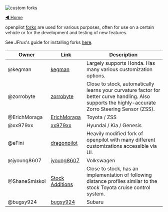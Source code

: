 ![custom forks](https://user-images.githubusercontent.com/37757984/82701890-d2a56880-9c25-11ea-8ed8-fc287b7ae883.png)

[◄ Home](https://github.com/commaai/openpilot/wiki)

openpilot [forks](https://en.wikipedia.org/wiki/Fork_(software_development)) are used for various purposes, often for use on a certain vehicle or for the development and testing of new features.

See JFrux's guide for installing forks [here](https://medium.com/@jfrux/comma-eon-installing-a-fork-of-openpilot-5c2b5c134b4b).


| Owner         | Link                                                                | Description             |
| ------------- | ------------------------------------------------------------------- | ----------------------- |
| @kegman       | [kegman](https://github.com/kegman/openpilot)                       | Largely supports Honda. Has many various customization options. |
| @zorrobyte    | [zorrobyte](https://github.com/zorrobyte/openpilot)                 | Close to stock, automatically learns your curvature factor for better curve handling. Also supports the highly-accurate Zorro Steering Sensor (ZSS). |
| @ErichMoraga  | [ErichMoraga](https://github.com/ErichMoraga/openpilot)             | Toyota / ZSS |
| @xx979xx      | [xx979xx](https://github.com/xx979xx/openpilot/tree/HKG_community)  | Hyundai / Kia / Genesis |
| @eFini        | [dragonpilot](https://github.com/dragonpilot-community/dragonpilot) | Heavily modified fork of openpilot with many different customizations accessible via UI. |
| @jyoung8607   | [jyoung8607](https://github.com/jyoung8607/openpilot)               | Volkswagen |
| @ShaneSmiskol | [Stock Additions](https://github.com/ShaneSmiskol/openpilot)        | Close to stock, has an implementation of following distance profiles similar to the stock Toyota cruise control system. |
| @bugsy924     | [bugsy924](https://github.com/bugsy924/openpilot)                   | Subaru |
